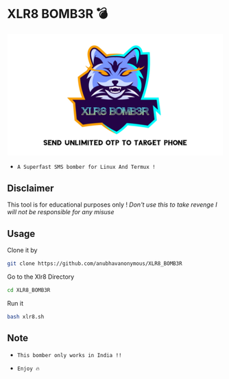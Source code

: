 # XLR8 BOMB3R :bomb:
<img src="xlr8.jpg"><br>
* `A Superfast SMS bomber for Linux And Termux !`

## Disclaimer
This tool is for educational purposes only !
_Don't use this to take revenge_
*I will not be responsible for any misuse*

## Usage
Clone it by
```bash
git clone https://github.com/anubhavanonymous/XLR8_BOMB3R
```
Go to the Xlr8 Directory
```bash
cd XLR8_BOMB3R
```
Run it
```bash
bash xlr8.sh
```

## Note
* `This bomber only works in India !!`

* `Enjoy 🔥`
